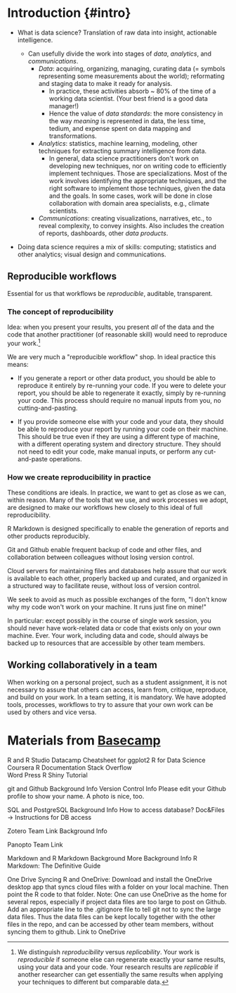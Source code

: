 # Introduction {#intro}

* What is data science? Translation of raw data into insight, actionable intelligence.
  - Can usefully divide the work into stages of *data*, *analytics*, and *communications*.
    - *Data*: acquiring, organizing, managing, curating data (= symbols representing some measurements about the world); reformating and staging data to make it ready for analysis. 
      - In practice, these activities absorb ~ 80% of the time of a working data scientist. (Your best friend is a good data manager!) 
      - Hence the value of *data standards*: the more consistency in the way *meaning* is represented in data, the less time, tedium, and expense spent on data mapping and transformations. 
    - *Analytics*: statistics, machine learning, modeling, other techniques for extracting summary intelligence from data. 
      - In general, data science practitioners don't work on developing new techniques, nor on writing code to efficiently implement techniques. Those are specializations. Most of the work involves identifying the appropriate techniques, and the right software to implement those techniques, given the data and the goals. In some cases, work will be done in close collaboration with domain area specialists, e.g., climate scientists.
    - *Communications*: creating visualizations, narratives, etc., to reveal complexity, to convey insights. Also includes the creation of reports, dashboards, other *data products*.

* Doing data science requires a mix of skills: computing; statistics and other analytics; visual design and communications.

## Reproducible workflows

Essential for us that workflows be *reproducible*, auditable, transparent. 

### The concept of reproducibility

Idea: when you present your results, you present *all* of the data and the code that another practitioner (of reasonable skill) would need to reproduce your work.[^1] 

[^1]: We distinguish *reproducibility* versus *replicability*. Your work is *reproducible* if someone else can regenerate exactly your same results, using your data and your code. Your research results are *replicable* if another researcher can get essentially the same results when applying your techniques to different but comparable data. 

We are very much a "reproducible workflow" shop. In ideal practice this means:

* If you generate a report or other data product, you should be able to reproduce it entirely by re-running your code. If you were to delete your report, you should be able to regenerate it exactly, simply by re-running your code. This process should require no manual inputs from you, no cutting-and-pasting. 

* If you provide someone else with your code and your data, they should be able to reproduce your report by running your code on their machine. This should be true even if they are using a different type of machine, with a different operating system and directory structure. They should not need to edit your code, make manual inputs, or perform any cut-and-paste operations. 

### How we create reproducibility in practice

These conditions are ideals. In practice, we want to get as close as we can, within reason. Many of the tools that we use, and work processes we adopt, are designed to make our workflows hew closely to this ideal of full reproducibility. 

R Markdown is designed specifically to enable the generation of reports and other products reproducibly. 

Git and Github enable frequent backup of code and other files, and collaboration between colleagues without losing version control.

Cloud servers for maintaining files and databases help assure that our work is available to each other, properly backed up and curated, and organized in a structured way to facilitate reuse, without loss of version control.

We seek to avoid as much as possible exchanges of the form, "I don't know why my code won't work on your machine. It runs just fine on mine!"

In particular: except possibly in the course of single work session, you should never have work-related data or code that exists only on your own machine. Ever. Your work, including data and code, should always be backed up to resources that are accessible by other team members.

## Working collaboratively in a team

When working on a personal project, such as a student assignment, it is not necessary to assure that others can access, learn from, critique, reproduce, and build on your work. In a team setting, it is mandatory. We have adopted tools, processes, workflows to try to assure that your own work can be used by others and vice versa.

# Materials from [Basecamp](https://3.basecamp.com/4370323/buckets/15566178/documents/2688047578)

R and R Studio
Datacamp
Cheatsheet for ggplot2
R for Data Science 
Coursera 
R Documentation
Stack Overflow  
Word Press
R Shiny 
Tutorial

git and Github
Background Info
Version Control Info
Please edit your Github profile to show your name. A photo is nice, too.

SQL and PostgreSQL
Background Info
How to access database?
 Doc&Files -> Instructions for DB access 

Zotero
Team Link 
Background Info 

Panopto
Team Link 

Markdown and R Markdown
Background
More Background Info 
R Markdown: The Definitive Guide

One Drive 
Syncing R and OneDrive: Download and install the OneDrive desktop app that syncs  cloud files with a folder on your local machine. Then point the R code to that folder. 
Note: One can use OneDrive as the home for several repos, especially if project data files are too large to post on Github. Add an appropriate line to the .gitignore file to tell git not to sync the large data files. Thus the data files can be kept locally together with the other files in the repo, and can be accessed by other team members, without syncing them to github.
Link to OneDrive 

